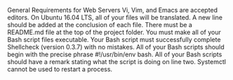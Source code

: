 General Requirements for Web Servers Vi, Vim, and Emacs are accepted editors. On Ubuntu 16.04 LTS, all of your files will be translated. A new line should be added at the conclusion of each file. There must be a README.md file at the top of the project folder. You must make all of your Bash script files executable. Your Bash script must successfully complete Shellcheck (version 0.3.7) with no mistakes. All of your Bash scripts should begin with the precise phrase #!/usr/bin/env bash. All of your Bash scripts should have a remark stating what the script is doing on line two. Systemctl cannot be used to restart a process.
